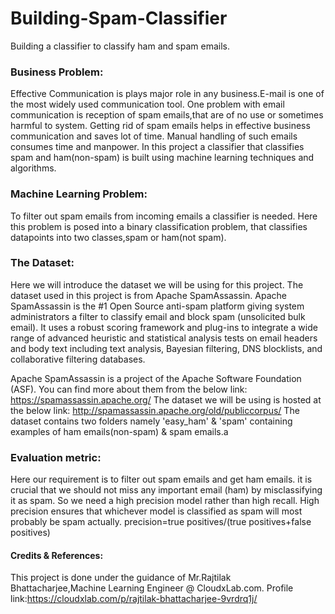 # Building-Spam-Classifier
Building a classifier to classify ham and spam emails.
### Business Problem:
Effective Communication is plays major role in any business.E-mail is one of the most widely used communication tool. One problem with email communication is reception of spam emails,that are of no use or sometimes harmful to system. Getting rid of spam emails helps in effective business communication and saves lot of time. Manual handling of such emails consumes time and manpower. In this project a classifier that classifies spam and ham(non-spam) is built using machine learning techniques and algorithms.
### Machine Learning Problem:
To filter out spam emails from incoming emails a classifier is needed. Here this problem is posed into a binary classification problem, that classifies datapoints into two classes,spam or ham(not spam).

### The Dataset:
Here we will introduce the dataset we will be using for this project. The dataset used in this project is from Apache SpamAssassin.
Apache SpamAssassin is the #1 Open Source anti-spam platform giving system administrators a filter to classify email and block spam (unsolicited bulk email). It uses a robust scoring framework and plug-ins to integrate a wide range of advanced heuristic and statistical analysis tests on email headers and body text including text analysis, Bayesian filtering, DNS blocklists, and collaborative filtering databases.

Apache SpamAssassin is a project of the Apache Software Foundation (ASF). You can find more about them from the below link: https://spamassassin.apache.org/
The dataset we will be using is hosted at the below link: http://spamassassin.apache.org/old/publiccorpus/
The dataset contains two folders namely 'easy_ham' & 'spam' containing examples of ham emails(non-spam) & spam emails.a

### Evaluation metric:
Here our requirement is to filter out spam emails and get ham emails. it is crucial that we should not miss any important email (ham) by misclassifying it as spam. So we need a high precision model rather than high recall. High precision ensures that whichever model is classified as spam will most probably be spam actually. 
precision=true positives/(true positives+false positives)

#### Credits & References: 
This project is done under the guidance of Mr.Rajtilak Bhattacharjee,Machine Learning Engineer @ CloudxLab.com.
Profile link:https://cloudxlab.com/p/rajtilak-bhattacharjee-9vrdrq1j/ 
